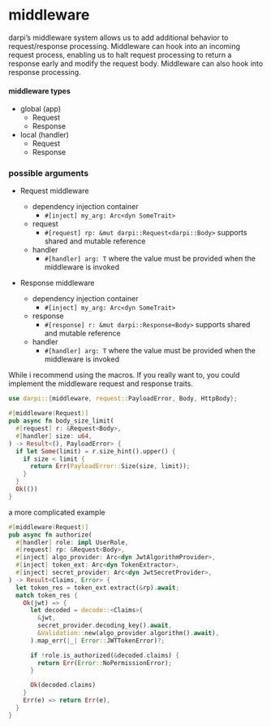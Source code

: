 # middleware

darpi’s middleware system allows us to add additional behavior to
request/response processing. Middleware can hook into an incoming request
process, enabling us to halt request processing to return a response early
and modify the request body.
Middleware can also hook into response processing.

#### middleware types

- global (app)
  - Request
  - Response
- local (handler)
  - Request
  - Response


### possible arguments
- Request middleware
  - dependency injection container
      - `#[inject] my_arg: Arc<dyn SomeTrait>`
  - request
      - `#[request] rp: &mut darpi::Request<darpi::Body>` supports shared and mutable reference
  - handler
    - `#[handler] arg: T` where the value must be provided when the middleware is invoked
  

- Response middleware
  - dependency injection container
    - `#[inject] my_arg: Arc<dyn SomeTrait>`
  - response
     - `#[response] r: &mut darpi::Response<Body>` supports shared and mutable reference
  - handler
    - `#[handler] arg: T` where the value must be provided when the middleware is invoked


While i recommend using the macros. If you really want to, you could implement the middleware request and response traits.

    
```rust
use darpi::{middleware, request::PayloadError, Body, HttpBody};

#[middleware(Request)]
pub async fn body_size_limit(
  #[request] r: &Request<Body>,
  #[handler] size: u64,
) -> Result<(), PayloadError> {
  if let Some(limit) = r.size_hint().upper() {
    if size < limit {
      return Err(PayloadError::Size(size, limit));
    }
  }
  Ok(())
}
```

a more complicated example

```rust
#[middleware(Request)]
pub async fn authorize(
  #[handler] role: impl UserRole,
  #[request] rp: &Request<Body>,
  #[inject] algo_provider: Arc<dyn JwtAlgorithmProvider>,
  #[inject] token_ext: Arc<dyn TokenExtractor>,
  #[inject] secret_provider: Arc<dyn JwtSecretProvider>,
) -> Result<Claims, Error> {
  let token_res = token_ext.extract(&rp).await;
  match token_res {
    Ok(jwt) => {
      let decoded = decode::<Claims>(
        &jwt,
        secret_provider.decoding_key().await,
        &Validation::new(algo_provider.algorithm().await),
      ).map_err(|_| Error::JWTTokenError)?;

      if !role.is_authorized(&decoded.claims) {
        return Err(Error::NoPermissionError);
      }

      Ok(decoded.claims)
    }
    Err(e) => return Err(e),
  }
}
```